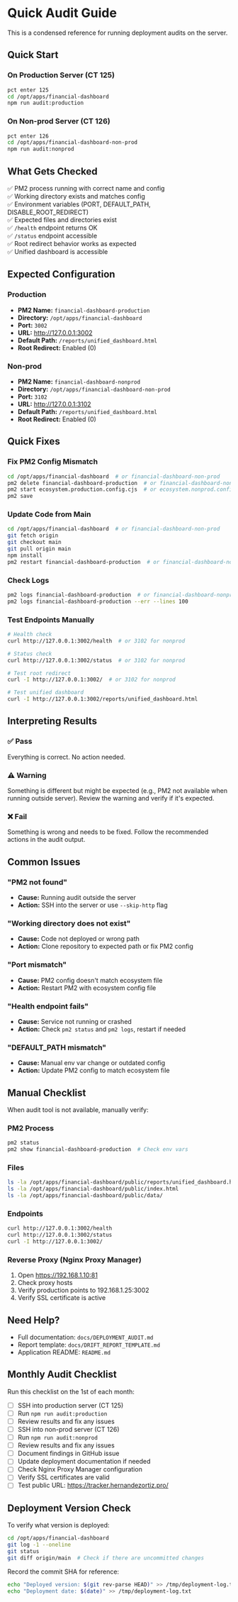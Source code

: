 # Quick Audit Guide

This is a condensed reference for running deployment audits on the server.

## Quick Start

### On Production Server (CT 125)

```bash
pct enter 125
cd /opt/apps/financial-dashboard
npm run audit:production
```

### On Non-prod Server (CT 126)

```bash
pct enter 126
cd /opt/apps/financial-dashboard-non-prod
npm run audit:nonprod
```

## What Gets Checked

✅ PM2 process running with correct name and config  
✅ Working directory exists and matches config  
✅ Environment variables (PORT, DEFAULT_PATH, DISABLE_ROOT_REDIRECT)  
✅ Expected files and directories exist  
✅ `/health` endpoint returns OK  
✅ `/status` endpoint accessible  
✅ Root redirect behavior works as expected  
✅ Unified dashboard is accessible  

## Expected Configuration

### Production
- **PM2 Name:** `financial-dashboard-production`
- **Directory:** `/opt/apps/financial-dashboard`
- **Port:** `3002`
- **URL:** http://127.0.0.1:3002
- **Default Path:** `/reports/unified_dashboard.html`
- **Root Redirect:** Enabled (0)

### Non-prod
- **PM2 Name:** `financial-dashboard-nonprod`
- **Directory:** `/opt/apps/financial-dashboard-non-prod`
- **Port:** `3102`
- **URL:** http://127.0.0.1:3102
- **Default Path:** `/reports/unified_dashboard.html`
- **Root Redirect:** Enabled (0)

## Quick Fixes

### Fix PM2 Config Mismatch

```bash
cd /opt/apps/financial-dashboard  # or financial-dashboard-non-prod
pm2 delete financial-dashboard-production  # or financial-dashboard-nonprod
pm2 start ecosystem.production.config.cjs  # or ecosystem.nonprod.config.cjs
pm2 save
```

### Update Code from Main

```bash
cd /opt/apps/financial-dashboard  # or financial-dashboard-non-prod
git fetch origin
git checkout main
git pull origin main
npm install
pm2 restart financial-dashboard-production  # or financial-dashboard-nonprod
```

### Check Logs

```bash
pm2 logs financial-dashboard-production  # or financial-dashboard-nonprod
pm2 logs financial-dashboard-production --err --lines 100
```

### Test Endpoints Manually

```bash
# Health check
curl http://127.0.0.1:3002/health  # or 3102 for nonprod

# Status check
curl http://127.0.0.1:3002/status  # or 3102 for nonprod

# Test root redirect
curl -I http://127.0.0.1:3002/  # or 3102 for nonprod

# Test unified dashboard
curl -I http://127.0.0.1:3002/reports/unified_dashboard.html
```

## Interpreting Results

### ✅ Pass
Everything is correct. No action needed.

### ⚠️ Warning
Something is different but might be expected (e.g., PM2 not available when running outside server).
Review the warning and verify if it's expected.

### ❌ Fail
Something is wrong and needs to be fixed.
Follow the recommended actions in the audit output.

## Common Issues

### "PM2 not found"
- **Cause:** Running audit outside the server
- **Action:** SSH into the server or use `--skip-http` flag

### "Working directory does not exist"
- **Cause:** Code not deployed or wrong path
- **Action:** Clone repository to expected path or fix PM2 config

### "Port mismatch"
- **Cause:** PM2 config doesn't match ecosystem file
- **Action:** Restart PM2 with ecosystem config file

### "Health endpoint fails"
- **Cause:** Service not running or crashed
- **Action:** Check `pm2 status` and `pm2 logs`, restart if needed

### "DEFAULT_PATH mismatch"
- **Cause:** Manual env var change or outdated config
- **Action:** Update PM2 config to match ecosystem file

## Manual Checklist

When audit tool is not available, manually verify:

### PM2 Process
```bash
pm2 status
pm2 show financial-dashboard-production  # Check env vars
```

### Files
```bash
ls -la /opt/apps/financial-dashboard/public/reports/unified_dashboard.html
ls -la /opt/apps/financial-dashboard/public/index.html
ls -la /opt/apps/financial-dashboard/public/data/
```

### Endpoints
```bash
curl http://127.0.0.1:3002/health
curl http://127.0.0.1:3002/status
curl -I http://127.0.0.1:3002/
```

### Reverse Proxy (Nginx Proxy Manager)
1. Open https://192.168.1.10:81
2. Check proxy hosts
3. Verify production points to 192.168.1.25:3002
4. Verify SSL certificate is active

## Need Help?

- Full documentation: `docs/DEPLOYMENT_AUDIT.md`
- Report template: `docs/DRIFT_REPORT_TEMPLATE.md`
- Application README: `README.md`

## Monthly Audit Checklist

Run this checklist on the 1st of each month:

- [ ] SSH into production server (CT 125)
- [ ] Run `npm run audit:production`
- [ ] Review results and fix any issues
- [ ] SSH into non-prod server (CT 126)
- [ ] Run `npm run audit:nonprod`
- [ ] Review results and fix any issues
- [ ] Document findings in GitHub issue
- [ ] Update deployment documentation if needed
- [ ] Check Nginx Proxy Manager configuration
- [ ] Verify SSL certificates are valid
- [ ] Test public URL: https://tracker.hernandezortiz.pro/

## Deployment Version Check

To verify what version is deployed:

```bash
cd /opt/apps/financial-dashboard
git log -1 --oneline
git status
git diff origin/main  # Check if there are uncommitted changes
```

Record the commit SHA for reference:
```bash
echo "Deployed version: $(git rev-parse HEAD)" >> /tmp/deployment-log.txt
echo "Deployment date: $(date)" >> /tmp/deployment-log.txt
```
